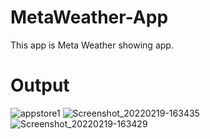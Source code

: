 # MetaWeather-App
This app is Meta Weather showing app.
# Output
![appstore1](https://user-images.githubusercontent.com/60973245/154813051-7793eb8d-32d4-4cd3-a996-4a05ed60f665.png)
![Screenshot_20220219-163435](https://user-images.githubusercontent.com/60973245/154813039-4e0ce461-c209-49c0-a954-acb1b4d6b5bc.jpg)
![Screenshot_20220219-163429](https://user-images.githubusercontent.com/60973245/154813077-41260304-232d-49f3-8504-0e7de7702c04.jpg)
